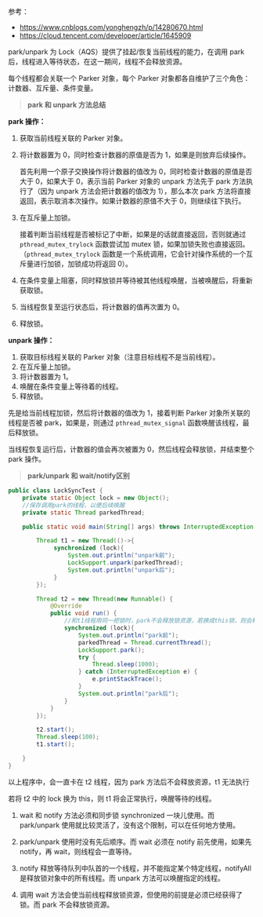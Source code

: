 参考：

- https://www.cnblogs.com/yonghengzh/p/14280670.html
- https://cloud.tencent.com/developer/article/1645909

park/unpark 为 Lock（AQS）提供了挂起/恢复当前线程的能力，在调用 park 后，线程进入等待状态，在这一期间，线程不会释放资源。

每个线程都会关联一个 Parker 对象，每个 Parker 对象都各自维护了三个角色：计数器、互斥量、条件变量。

> **park 和 unpark 方法总结**

**park 操作：**

1. 获取当前线程关联的 Parker 对象。

2. 将计数器置为 0，同时检查计数器的原值是否为 1，如果是则放弃后续操作。

   首先利用一个原子交换操作将计数器的值改为 0，同时检查计数器的原值是否大于 0，如果大于 0，表示当前 Parker 对象的 unpark 方法先于 park 方法执行了（因为 unpark 方法会把计数器的值改为 1），那么本次 park 方法将直接返回，表示取消本次操作。如果计数器的原值不大于 0，则继续往下执行。

3. 在互斥量上加锁。

   接着判断当前线程是否被标记了中断，如果是的话就直接返回，否则就通过 `pthread_mutex_trylock` 函数尝试加 mutex 锁，如果加锁失败也直接返回。（`pthread_mutex_trylock` 函数是一个系统调用，它会针对操作系统的一个互斥量进行加锁，加锁成功将返回 0）。

4. 在条件变量上阻塞，同时释放锁并等待被其他线程唤醒，当被唤醒后，将重新获取锁。

5. 当线程恢复至运行状态后，将计数器的值再次置为 0。

6. 释放锁。

**unpark 操作：**

1. 获取目标线程关联的 Parker 对象（注意目标线程不是当前线程）。
2. 在互斥量上加锁。
3. 将计数器置为 1。
4. 唤醒在条件变量上等待着的线程。
5. 释放锁。

先是给当前线程加锁，然后将计数器的值改为 1，接着判断 Parker 对象所关联的线程是否被 park，如果是，则通过 `pthread_mutex_signal` 函数唤醒该线程，最后释放锁。

当线程恢复运行后，计数器的值会再次被置为 0，然后线程会释放锁，并结束整个 park 操作。

>**park/unpark 和 wait/notify区别**

```java
public class LockSyncTest {
    private static Object lock = new Object();
    //保存调用park的线程，以便后续唤醒
    private static Thread parkedThread;

    public static void main(String[] args) throws InterruptedException {

        Thread t1 = new Thread(()->{
             synchronized (lock){
                 System.out.println("unpark前");
                 LockSupport.unpark(parkedThread);
                 System.out.println("unpark后");
             }
        });

        Thread t2 = new Thread(new Runnable() {
            @Override
            public void run() {
                //和t1线程用同一把锁时，park不会释放锁资源，若换成this锁，则会释放锁
                synchronized (lock){
                    System.out.println("park前");
                    parkedThread = Thread.currentThread();
                    LockSupport.park();
                    try {
                        Thread.sleep(1000);
                    } catch (InterruptedException e) {
                        e.printStackTrace();
                    }
                    System.out.println("park后");
                }
            }
        });

        t2.start();
        Thread.sleep(100);
        t1.start();

    }
}
```

以上程序中，会一直卡在 t2 线程，因为 park 方法后不会释放资源，t1 无法执行

若将 t2 中的 lock 换为 this，则 t1 将会正常执行，唤醒等待的线程。

1) wait 和 notify 方法必须和同步锁 synchronized 一块儿使用。而 park/unpark 使用就比较灵活了，没有这个限制，可以在任何地方使用。

2) park/unpark 使用时没有先后顺序。而 wait 必须在 notify 前先使用，如果先 notify，再 wait，则线程会一直等待。

3) notify 释放等待队列中队首的一个线程，并不能指定某个特定线程，notifyAll 是释放锁对象中的所有线程。而 unpark 方法可以唤醒指定的线程。

4) 调用 wait 方法会使当前线程释放锁资源，但使用的前提是必须已经获得了锁。而 park 不会释放锁资源。

